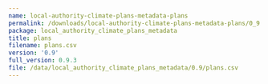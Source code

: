 ```yaml
---
name: local-authority-climate-plans-metadata-plans
permalink: /downloads/local-authority-climate-plans-metadata-plans/0_9
package: local_authority_climate_plans_metadata
title: plans
filename: plans.csv
version: '0.9'
full_version: 0.9.3
file: /data/local_authority_climate_plans_metadata/0.9/plans.csv
---
```

